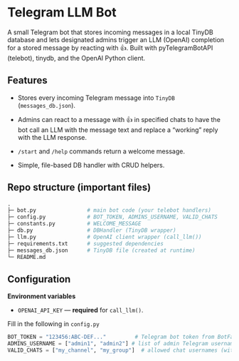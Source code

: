 # Telegram LLM Bot
A small Telegram bot that stores incoming messages in a local TinyDB database and lets designated admins trigger an LLM (OpenAI) completion for a stored message by reacting with 👍. Built with pyTelegramBotAPI (telebot), tinydb, and the OpenAI Python client.
## Features
- Stores every incoming Telegram message into `TinyDB` (`messages_db.json`).

- Admins can react to a message with 👍 in specified chats to have the bot call an LLM with the message text and replace a “working” reply with the LLM response.

- `/start` and `/help` commands return a welcome message.

- Simple, file-based DB handler with CRUD helpers.

## Repo structure (important files)
```python
.
├─ bot.py                # main bot code (your telebot handlers)
├─ config.py             # BOT_TOKEN, ADMINS_USERNAME, VALID_CHATS
├─ constants.py          # WELCOME_MESSAGE
├─ db.py                 # DBHandler (TinyDB wrapper)
├─ llm.py                # OpenAI client wrapper (call_llm())
├─ requirements.txt      # suggested dependencies
├─ messages_db.json      # TinyDB file (created at runtime)
└─ README.md
```

## Configuration
**Environment variables**
- `OPENAI_API_KEY` — **required** for `call_llm()`.

Fill in the following in `config.py`
```python
BOT_TOKEN = "123456:ABC-DEF..."         # Telegram bot token from BotFather
ADMINS_USERNAME = ["admin1", "admin2"] # list of admin Telegram usernames (without @)
VALID_CHATS = ["my_channel", "my_group"]  # allowed chat usernames (without @) where admin reactions work

```